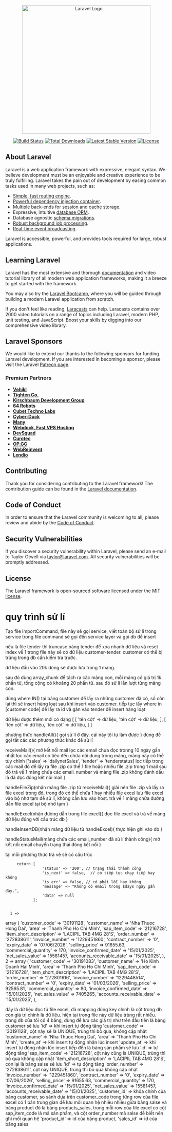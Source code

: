 <p align="center"><a href="https://laravel.com" target="_blank"><img src="https://raw.githubusercontent.com/laravel/art/master/logo-lockup/5%20SVG/2%20CMYK/1%20Full%20Color/laravel-logolockup-cmyk-red.svg" width="400" alt="Laravel Logo"></a></p>

<p align="center">
<a href="https://github.com/laravel/framework/actions"><img src="https://github.com/laravel/framework/workflows/tests/badge.svg" alt="Build Status"></a>
<a href="https://packagist.org/packages/laravel/framework"><img src="https://img.shields.io/packagist/dt/laravel/framework" alt="Total Downloads"></a>
<a href="https://packagist.org/packages/laravel/framework"><img src="https://img.shields.io/packagist/v/laravel/framework" alt="Latest Stable Version"></a>
<a href="https://packagist.org/packages/laravel/framework"><img src="https://img.shields.io/packagist/l/laravel/framework" alt="License"></a>
</p>

## About Laravel

Laravel is a web application framework with expressive, elegant syntax. We believe development must be an enjoyable and creative experience to be truly fulfilling. Laravel takes the pain out of development by easing common tasks used in many web projects, such as:

-   [Simple, fast routing engine](https://laravel.com/docs/routing).
-   [Powerful dependency injection container](https://laravel.com/docs/container).
-   Multiple back-ends for [session](https://laravel.com/docs/session) and [cache](https://laravel.com/docs/cache) storage.
-   Expressive, intuitive [database ORM](https://laravel.com/docs/eloquent).
-   Database agnostic [schema migrations](https://laravel.com/docs/migrations).
-   [Robust background job processing](https://laravel.com/docs/queues).
-   [Real-time event broadcasting](https://laravel.com/docs/broadcasting).

Laravel is accessible, powerful, and provides tools required for large, robust applications.

## Learning Laravel

Laravel has the most extensive and thorough [documentation](https://laravel.com/docs) and video tutorial library of all modern web application frameworks, making it a breeze to get started with the framework.

You may also try the [Laravel Bootcamp](https://bootcamp.laravel.com), where you will be guided through building a modern Laravel application from scratch.

If you don't feel like reading, [Laracasts](https://laracasts.com) can help. Laracasts contains over 2000 video tutorials on a range of topics including Laravel, modern PHP, unit testing, and JavaScript. Boost your skills by digging into our comprehensive video library.

## Laravel Sponsors

We would like to extend our thanks to the following sponsors for funding Laravel development. If you are interested in becoming a sponsor, please visit the Laravel [Patreon page](https://patreon.com/taylorotwell).

### Premium Partners

-   **[Vehikl](https://vehikl.com/)**
-   **[Tighten Co.](https://tighten.co)**
-   **[Kirschbaum Development Group](https://kirschbaumdevelopment.com)**
-   **[64 Robots](https://64robots.com)**
-   **[Cubet Techno Labs](https://cubettech.com)**
-   **[Cyber-Duck](https://cyber-duck.co.uk)**
-   **[Many](https://www.many.co.uk)**
-   **[Webdock, Fast VPS Hosting](https://www.webdock.io/en)**
-   **[DevSquad](https://devsquad.com)**
-   **[Curotec](https://www.curotec.com/services/technologies/laravel/)**
-   **[OP.GG](https://op.gg)**
-   **[WebReinvent](https://webreinvent.com/?utm_source=laravel&utm_medium=github&utm_campaign=patreon-sponsors)**
-   **[Lendio](https://lendio.com)**

## Contributing

Thank you for considering contributing to the Laravel framework! The contribution guide can be found in the [Laravel documentation](https://laravel.com/docs/contributions).

## Code of Conduct

In order to ensure that the Laravel community is welcoming to all, please review and abide by the [Code of Conduct](https://laravel.com/docs/contributions#code-of-conduct).

## Security Vulnerabilities

If you discover a security vulnerability within Laravel, please send an e-mail to Taylor Otwell via [taylor@laravel.com](mailto:taylor@laravel.com). All security vulnerabilities will be promptly addressed.

## License

The Laravel framework is open-sourced software licensed under the [MIT license](https://opensource.org/licenses/MIT).

# quy trình sử lí

Tạo file ImportCommand, file này sẽ gọi service, viết toàn bộ sử lí trong service
trong file command sẽ gọi đến service layer và gọi db để insert

nếu là file tender thì truncase bảng tender để xóa nhanh dữ liệu và reset index về 1
trong file này sẽ có dữ liệu customer-tender. customer có thể bị trùng trong db cần kiểm tra trước.

dữ liệu đầu vào 20k dòng sẽ được lưu trong 1 mảng.

sau đó dùng array_chunk để tách ra các mảng con, mỗi mảng có giá trị 1k phần tử, tổng cộng có khoảng 20 phần tử.
sau đó sử lí lần lượt từng mảng con.

dùng where IN() tại bảng customer để lấy ra những customer đã có, số còn lại thì sẽ insert hàng loạt
sau khi insert vào customer. tiếp tục lấy where in [customer code] để lấy ra id và gán vào tender để insert hàng loạt

dữ liệu được thêm mới có dạng
[
[
'tên cột' => dữ liệu,
'tên cột' => dữ liệu,
],
[
'tên cột' => dữ liệu,
'tên cột' => dữ liệu,
]
]


phương thức handleAll(){
   gọi sử lí ở đây. cái này tôi tự làm được
}
dùng để gọi tất các các phương thức khác để sử lí

receiveMail(){
    mở kết nối mail
    lọc các email chưa đọc tronng 10 ngày gần nhất
    lọc các email có tiêu đều chứa nội dung trong mảng, mảng này có thể tùy chỉnh ['sales' => 'dailynetSales', 'tender' => 'tenderstatus]
    lọc tiếp trong các mail đó để lấy ra file .zip có thể 1 file hoặc nhiều file .zip trong 1 mail
    sau đó trả về 1 mảng chứa các email_number và mảng file .zip
    không đánh dấu là đã đọc
    đóng kết nối mail
}

handleFileZip(nhận mảng file .zip từ receiveMail){
    giải nén file .zip và lấy ra file excel trong đó, trong đó có thể chứa 1 hay nhiều file excel
    lưu file excel vào bộ nhớ tạm để sử lí, không cần lưu vào host.
    trả về 1 mảng chứa đường dẫn file excel tại bộ nhớ tạm
}

handleExcel(nhận đường dẫn trong file excel){
    đọc file excel và trả về mảng dữ liệu đúng với cấu trúc db
}

handleInsertDB(nhận mảng dữ liệu từ handleExcel){
    thực hiện ghi vào db
}

handleStatusMail(mảng chứa các email_number đã sủ lí thành công){
    mở kết nối email
    chuyển trạng thái
    đóng kết nối
}

tại mỗi phương thức trả về sẽ có cấu trúc

         return [
                    'status' => '200', // trạng thái thành công
                    'is_next' => false,  // có tiếp tục chạy tiếp hay không
                    'is_err' => false, // có phải lỗi hay không
                    'message' => "Không có email trong $days ngày gần đây.",
                    'data' => null
                ];


      1 => 
  array (
    'customer_code' => '30191128',
    'customer_name' => 'Nha Thuoc Hong Dai',
    'area' => 'Thanh Pho Ho Chi Minh',
    'sap_item_code' => '21216728',
    'item_short_description' => 'LACIPIL TAB 4MG 28\'S',
    'order_number' => '272838611',
    'invoice_number' => '1229451860',
    'contract_number' => '0',
    'expiry_date' => '07/06/2026',
    'selling_price' => 91655.63,
    'commercial_quantity' => 170,
    'invoice_confirmed_date' => '15/01/2025',
    'net_sales_value' => 15581457,
    'accounts_receivable_date' => '15/01/2025',
  ),
  2 => 
  array (
    'customer_code' => '30191083',
    'customer_name' => 'Ho Kinh Doanh Hai Minh',
    'area' => 'Thanh Pho Ho Chi Minh',
    'sap_item_code' => '21216728',
    'item_short_description' => 'LACIPIL TAB 4MG 28\'S',
    'order_number' => '272801616',
    'invoice_number' => '1229448514',
    'contract_number' => '0',
    'expiry_date' => '01/03/2026',
    'selling_price' => 92565.81,
    'commercial_quantity' => 80,
    'invoice_confirmed_date' => '15/01/2025',
    'net_sales_value' => 7405265,
    'accounts_receivable_date' => '15/01/2025',
  ),

đây là dữ liệu đọc từ file excel, đã mapping đúng key chính là cột trong db còn giá trị chính là dữ liệu.
hiện tại trong file này dữ liệu trùng rất nhiều.
trong db của tôi có 4 bảng, dùng để lưu các giá trị như trên
đầu tiên là bảng customer sẽ lưu 
    'id' => khi insert tự động tăng
    'customer_code' => '30191128', cột này sẽ là UNIQUE, trùng thì bỏ qua, không cập nhật
    'customer_name' => 'Nha Thuoc Hong Dai',
    'area' => 'Thanh Pho Ho Chi Minh',
    'create_at' => khi insert tự động nhận lúc insert
    'update_at' => khi insert tự động nhận lúc insert
tiếp đến là bảng sản phẩm sẽ lưu
    'id' => tự động tăng
    'sap_item_code' => '21216728', cột này cũng là UNIQUE, trùng thì bỏ qua không cập nhật
    'item_short_description' => 'LACIPIL TAB 4MG 28\'S',
còn lại là bảng salse sẽ lưu
    'id' => tự động tăng
    'order_number' => '272838611', cột này UNIQUE, trùng thì bỏ qua không cập nhật
    'invoice_number' => '1229451860',
    'contract_number' => '0',
    'expiry_date' => '07/06/2026',
    'selling_price' => 91655.63,
    'commercial_quantity' => 170,
    'invoice_confirmed_date' => '15/01/2025',
    'net_sales_value' => 15581457,
    'accounts_receivable_date' => '15/01/2025',
    'customer_id' => khóa chính của bảng customer, so sánh dựa trên customer_code trong từng row của file excel
có 1 bản trung gian để lưu mối quan hệ nhiều nhiều giữa bảng salse và bảng product
đó là bảng products_sales, trong mỗi row của file excel có cột sap_item_code là mã sản phẩm, và cột order_number mã salse để biết nên ghi mối quan hệ
'product_id' => id của bảng product,
'sales_id' => id của bảng sales